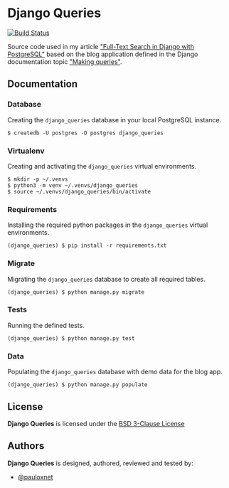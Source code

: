 # Django Queries

[![Build Status](https://travis-ci.org/pauloxnet/django_queries.svg?branch=master)](https://travis-ci.org/pauloxnet/django_queries) 

Source code used in my article ["Full-Text Search in Django with PostgreSQL"](https://www.paulox.net/2017/12/22/full-text-search-in-django-with-postgresql) based on the blog application defined in the Django documentation topic ["Making queries"](https://docs.djangoproject.com/en/stable/topics/db/queries/).

## Documentation

### Database

Creating the `django_queries` database in your local PostgreSQL instance.

```shell
$ createdb -U postgres -O postgres django_queries
```

### Virtualenv

Creating and activating the `django_queries` virtual environments.

```shell
$ mkdir -p ~/.venvs
$ python3 -m venv ~/.venvs/django_queries
$ source ~/.venvs/django_queries/bin/activate
```

### Requirements

Installing the required python packages in the `django_queries` virtual environments.

```shell
(django_queries) $ pip install -r requirements.txt
```

### Migrate

Migrating the `django_queries` database to create all required tables.

```shell
(django_queries) $ python manage.py migrate
```

### Tests

Running the defined tests.

```shell
(django_queries) $ python manage.py test
```

### Data

Populating the `django_queries` database with demo data for the blog app.

```shell
(django_queries) $ python manage.py populate
```

## License

**Django Queries** is licensed under the [BSD 3-Clause License](https://github.com/pauloxnet/django_queries/blob/master/LICENSE)

## Authors

**Django Queries** is designed, authored, reviewed and tested by:
- [@pauloxnet](https://github.com/pauloxnet)